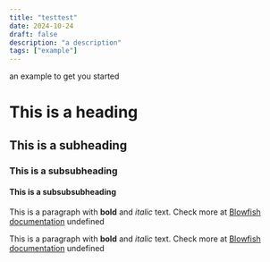 ```yaml
---
title: "testtest"
date: 2024-10-24
draft: false
description: "a description"
tags: ["example"]
---
```

 an example to get you started
# This is a heading
## This is a subheading
### This is a subsubheading
#### This is a subsubsubheading
This is a paragraph with **bold** and *italic* text.
Check more at [Blowfish documentation](https://blowfish.page/)
undefined

This is a paragraph with **bold** and *italic* text.
Check more at [Blowfish documentation](https://blowfish.page/)
undefined

